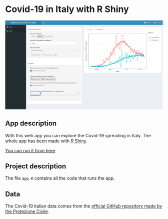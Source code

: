 # Covid-19 in Italy with R Shiny

![header](img/screenshot_plot_3.png)


## App description

With this web app you can explore the Covid-19 spreading in Italy. The whole app has been made with [R Shiny](https://shiny.rstudio.com/).

[You can run it from here](https://stinco.shinyapps.io/covid19itaprov/).


## Project description

The file `app.R` contains all the code that runs the app.


## Data

The Covid-19 italian data comes from the [official GitHub repository made by the Protezione Civile](https://github.com/pcm-dpc/COVID-19).


